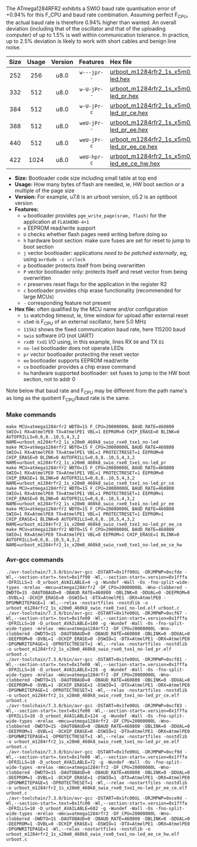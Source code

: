 The ATmega1284RFR2 exhibits a SWIO baud rate quantisation error of +0.94% for this F_CPU and baud rate combination. Assuming perfect F<sub>CPU</sub>, the actual baud rate is therefore 0.94% higher than wanted. An overall deviation (including that of the oscillator and that of the uploading computer) of up to 1.5% is well within communication tolerance. In practice, up to 2.5% deviation is likely to work with short cables and benign line noise.

|Size|Usage|Version|Features|Hex file|
|:-:|:-:|:-:|:-:|:--|
|252|256|u8.0|`w---jpr--`|[urboot_m1284rfr2_1s_x5m0_115k2_swio_rxe0_txe1_no-led.hex](https://raw.githubusercontent.com/stefanrueger/urboot.hex/main/mcus/atmega1284rfr2/watchdog_1_s/external_oscillator_x/%2B5m000000_hz/%2B115k2_baud/uart0_rxe0_txe1/no-led/urboot_m1284rfr2_1s_x5m0_115k2_swio_rxe0_txe1_no-led.hex)|
|332|512|u8.0|`w-U-jPr--`|[urboot_m1284rfr2_1s_x5m0_115k2_swio_rxe0_txe1_no-led_pr.hex](https://raw.githubusercontent.com/stefanrueger/urboot.hex/main/mcus/atmega1284rfr2/watchdog_1_s/external_oscillator_x/%2B5m000000_hz/%2B115k2_baud/uart0_rxe0_txe1/no-led/urboot_m1284rfr2_1s_x5m0_115k2_swio_rxe0_txe1_no-led_pr.hex)|
|384|512|u8.0|`w-U-jPr-c`|[urboot_m1284rfr2_1s_x5m0_115k2_swio_rxe0_txe1_no-led_pr_ce.hex](https://raw.githubusercontent.com/stefanrueger/urboot.hex/main/mcus/atmega1284rfr2/watchdog_1_s/external_oscillator_x/%2B5m000000_hz/%2B115k2_baud/uart0_rxe0_txe1/no-led/urboot_m1284rfr2_1s_x5m0_115k2_swio_rxe0_txe1_no-led_pr_ce.hex)|
|388|512|u8.0|`weU-jPr--`|[urboot_m1284rfr2_1s_x5m0_115k2_swio_rxe0_txe1_no-led_pr_ee.hex](https://raw.githubusercontent.com/stefanrueger/urboot.hex/main/mcus/atmega1284rfr2/watchdog_1_s/external_oscillator_x/%2B5m000000_hz/%2B115k2_baud/uart0_rxe0_txe1/no-led/urboot_m1284rfr2_1s_x5m0_115k2_swio_rxe0_txe1_no-led_pr_ee.hex)|
|440|512|u8.0|`weU-jPr-c`|[urboot_m1284rfr2_1s_x5m0_115k2_swio_rxe0_txe1_no-led_pr_ee_ce.hex](https://raw.githubusercontent.com/stefanrueger/urboot.hex/main/mcus/atmega1284rfr2/watchdog_1_s/external_oscillator_x/%2B5m000000_hz/%2B115k2_baud/uart0_rxe0_txe1/no-led/urboot_m1284rfr2_1s_x5m0_115k2_swio_rxe0_txe1_no-led_pr_ee_ce.hex)|
|422|1024|u8.0|`weU-hpr-c`|[urboot_m1284rfr2_1s_x5m0_115k2_swio_rxe0_txe1_no-led_ee_ce_hw.hex](https://raw.githubusercontent.com/stefanrueger/urboot.hex/main/mcus/atmega1284rfr2/watchdog_1_s/external_oscillator_x/%2B5m000000_hz/%2B115k2_baud/uart0_rxe0_txe1/no-led/urboot_m1284rfr2_1s_x5m0_115k2_swio_rxe0_txe1_no-led_ee_ce_hw.hex)|

- **Size:** Bootloader code size including small table at top end
- **Usage:** How many bytes of flash are needed, ie, HW boot section or a multiple of the page size
- **Version:** For example, u7.6 is an urboot version, o5.2 is an optiboot version
- **Features:**
  + `w` bootloader provides `pgm_write_page(sram, flash)` for the application at `FLASHEND-4+1`
  + `e` EEPROM read/write support
  + `U` checks whether flash pages need writing before doing so
  + `h` hardware boot section: make sure fuses are set for reset to jump to boot section
  + `j` vector bootloader: applications *need to be patched externally*, eg, using `avrdude -c urclock`
  + `p` bootloader protects itself from being overwritten
  + `P` vector bootloader only: protects itself and reset vector from being overwritten
  + `r` preserves reset flags for the application in the register R2
  + `c` bootloader provides chip erase functionality (recommended for large MCUs)
  + `-` corresponding feature not present
- **Hex file:** often qualified by the MCU name and/or configuration
  + `1s` watchdog timeout, ie, time window for upload after external reset
  + `x5m0` is F<sub>CPU</sub> of an external oscillator, here 5.0 MHz
  + `115k2` shows the fixed communication baud rate, here 115200 baud
  + `swio` software I/O (not UART)
  + `rxd0 txd1` I/O using, in this example, lines RX `D0` and TX `D1`
  + `no-led` bootloader does not operate LEDs
  + `pr` vector bootloader protecting the reset vector
  + `ee` bootloader supports EEPROM read/write
  + `ce` bootloader provides a chip erase command
  + `hw` hardware supported bootloader: set fuses to jump to the HW boot section, not to addr 0


Note below that baud rate and F<sub>CPU</sub> may be different from the path name's as long as the quotient F<sub>CPU</sub>/baud rate is the same.

### Make commands
```
make MCU=atmega1284rfr2 WDTO=1S F_CPU=20000000L BAUD_RATE=460800 SWIO=1 RX=AtmelPE0 TX=AtmelPE1 VBL=1 EEPROM=0 CHIP_ERASE=0 BLINK=0 AUTOFRILLS=0,6,8..10,5,4,3,2 NAME=urboot_m1284rfr2_1s_x20m0_460k8_swio_rxe0_txe1_no-led
make MCU=atmega1284rfr2 WDTO=1S F_CPU=20000000L BAUD_RATE=460800 SWIO=1 RX=AtmelPE0 TX=AtmelPE1 VBL=1 PROTECTRESET=1 EEPROM=0 CHIP_ERASE=0 BLINK=0 AUTOFRILLS=0,6,8..10,5,4,3,2 NAME=urboot_m1284rfr2_1s_x20m0_460k8_swio_rxe0_txe1_no-led_pr
make MCU=atmega1284rfr2 WDTO=1S F_CPU=20000000L BAUD_RATE=460800 SWIO=1 RX=AtmelPE0 TX=AtmelPE1 VBL=1 PROTECTRESET=1 EEPROM=0 CHIP_ERASE=1 BLINK=0 AUTOFRILLS=0,6,8..10,5,4,3,2 NAME=urboot_m1284rfr2_1s_x20m0_460k8_swio_rxe0_txe1_no-led_pr_ce
make MCU=atmega1284rfr2 WDTO=1S F_CPU=20000000L BAUD_RATE=460800 SWIO=1 RX=AtmelPE0 TX=AtmelPE1 VBL=1 PROTECTRESET=1 EEPROM=1 CHIP_ERASE=0 BLINK=0 AUTOFRILLS=0,6,8..10,5,4,3,2 NAME=urboot_m1284rfr2_1s_x20m0_460k8_swio_rxe0_txe1_no-led_pr_ee
make MCU=atmega1284rfr2 WDTO=1S F_CPU=20000000L BAUD_RATE=460800 SWIO=1 RX=AtmelPE0 TX=AtmelPE1 VBL=1 PROTECTRESET=1 EEPROM=1 CHIP_ERASE=1 BLINK=0 AUTOFRILLS=0,6,8..10,5,4,3,2 NAME=urboot_m1284rfr2_1s_x20m0_460k8_swio_rxe0_txe1_no-led_pr_ee_ce
make MCU=atmega1284rfr2 WDTO=1S F_CPU=20000000L BAUD_RATE=460800 SWIO=1 RX=AtmelPE0 TX=AtmelPE1 VBL=0 EEPROM=1 CHIP_ERASE=1 BLINK=0 AUTOFRILLS=0,6,8..10,5,4,3,2 NAME=urboot_m1284rfr2_1s_x20m0_460k8_swio_rxe0_txe1_no-led_ee_ce_hw
```

### Avr-gcc commands
```
./avr-toolchain/7.3.0/bin/avr-gcc -DSTART=0x1ff00UL -DRJMPWP=0xcfde -Wl,--section-start=.text=0x1ff00 -Wl,--section-start=.version=0x1fffa -DFRILLS=3 -D_urboot_AVAILABLE=4 -g -Wundef -Wall -Os -fno-split-wide-types -mrelax -mmcu=atmega1284rfr2 -DF_CPU=20000000L -Wno-clobbered -DWDTO=1S -DAUTOBAUD=0 -DBAUD_RATE=460800 -DBLINK=0 -DDUAL=0 -DEEPROM=0 -DVBL=1 -DCHIP_ERASE=0 -DSWIO=1 -DTX=AtmelPE1 -DRX=AtmelPE0 -DPGMWRITEPAGE=1 -Wl,--relax -nostartfiles -nostdlib -o urboot_m1284rfr2_1s_x20m0_460k8_swio_rxe0_txe1_no-led.elf urboot.c
./avr-toolchain/7.3.0/bin/avr-gcc -DSTART=0x1fe00UL -DRJMPWP=0xcf67 -Wl,--section-start=.text=0x1fe00 -Wl,--section-start=.version=0x1fffa -DFRILLS=10 -D_urboot_AVAILABLE=180 -g -Wundef -Wall -Os -fno-split-wide-types -mrelax -mmcu=atmega1284rfr2 -DF_CPU=20000000L -Wno-clobbered -DWDTO=1S -DAUTOBAUD=0 -DBAUD_RATE=460800 -DBLINK=0 -DDUAL=0 -DEEPROM=0 -DVBL=1 -DCHIP_ERASE=0 -DSWIO=1 -DTX=AtmelPE1 -DRX=AtmelPE0 -DPGMWRITEPAGE=1 -DPROTECTRESET=1 -Wl,--relax -nostartfiles -nostdlib -o urboot_m1284rfr2_1s_x20m0_460k8_swio_rxe0_txe1_no-led_pr.elf urboot.c
./avr-toolchain/7.3.0/bin/avr-gcc -DSTART=0x1fe00UL -DRJMPWP=0xcf81 -Wl,--section-start=.text=0x1fe00 -Wl,--section-start=.version=0x1fffa -DFRILLS=10 -D_urboot_AVAILABLE=128 -g -Wundef -Wall -Os -fno-split-wide-types -mrelax -mmcu=atmega1284rfr2 -DF_CPU=20000000L -Wno-clobbered -DWDTO=1S -DAUTOBAUD=0 -DBAUD_RATE=460800 -DBLINK=0 -DDUAL=0 -DEEPROM=0 -DVBL=1 -DCHIP_ERASE=1 -DSWIO=1 -DTX=AtmelPE1 -DRX=AtmelPE0 -DPGMWRITEPAGE=1 -DPROTECTRESET=1 -Wl,--relax -nostartfiles -nostdlib -o urboot_m1284rfr2_1s_x20m0_460k8_swio_rxe0_txe1_no-led_pr_ce.elf urboot.c
./avr-toolchain/7.3.0/bin/avr-gcc -DSTART=0x1fe00UL -DRJMPWP=0xcf83 -Wl,--section-start=.text=0x1fe00 -Wl,--section-start=.version=0x1fffa -DFRILLS=10 -D_urboot_AVAILABLE=124 -g -Wundef -Wall -Os -fno-split-wide-types -mrelax -mmcu=atmega1284rfr2 -DF_CPU=20000000L -Wno-clobbered -DWDTO=1S -DAUTOBAUD=0 -DBAUD_RATE=460800 -DBLINK=0 -DDUAL=0 -DEEPROM=1 -DVBL=1 -DCHIP_ERASE=0 -DSWIO=1 -DTX=AtmelPE1 -DRX=AtmelPE0 -DPGMWRITEPAGE=1 -DPROTECTRESET=1 -Wl,--relax -nostartfiles -nostdlib -o urboot_m1284rfr2_1s_x20m0_460k8_swio_rxe0_txe1_no-led_pr_ee.elf urboot.c
./avr-toolchain/7.3.0/bin/avr-gcc -DSTART=0x1fe00UL -DRJMPWP=0xcf9d -Wl,--section-start=.text=0x1fe00 -Wl,--section-start=.version=0x1fffa -DFRILLS=10 -D_urboot_AVAILABLE=72 -g -Wundef -Wall -Os -fno-split-wide-types -mrelax -mmcu=atmega1284rfr2 -DF_CPU=20000000L -Wno-clobbered -DWDTO=1S -DAUTOBAUD=0 -DBAUD_RATE=460800 -DBLINK=0 -DDUAL=0 -DEEPROM=1 -DVBL=1 -DCHIP_ERASE=1 -DSWIO=1 -DTX=AtmelPE1 -DRX=AtmelPE0 -DPGMWRITEPAGE=1 -DPROTECTRESET=1 -Wl,--relax -nostartfiles -nostdlib -o urboot_m1284rfr2_1s_x20m0_460k8_swio_rxe0_txe1_no-led_pr_ee_ce.elf urboot.c
./avr-toolchain/7.3.0/bin/avr-gcc -DSTART=0x1fc00UL -DRJMPWP=0xce9d -Wl,--section-start=.text=0x1fc00 -Wl,--section-start=.version=0x1fffa -DFRILLS=10 -D_urboot_AVAILABLE=602 -g -Wundef -Wall -Os -fno-split-wide-types -mrelax -mmcu=atmega1284rfr2 -DF_CPU=20000000L -Wno-clobbered -DWDTO=1S -DAUTOBAUD=0 -DBAUD_RATE=460800 -DBLINK=0 -DDUAL=0 -DEEPROM=1 -DVBL=0 -DCHIP_ERASE=1 -DSWIO=1 -DTX=AtmelPE1 -DRX=AtmelPE0 -DPGMWRITEPAGE=1 -Wl,--relax -nostartfiles -nostdlib -o urboot_m1284rfr2_1s_x20m0_460k8_swio_rxe0_txe1_no-led_ee_ce_hw.elf urboot.c
```

